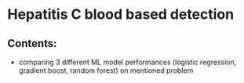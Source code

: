 # Hepatitis C blood based detection
## Contents:
- comparing 3 different ML model performances (logistic regression, gradient boost, random forest) on mentioned problem